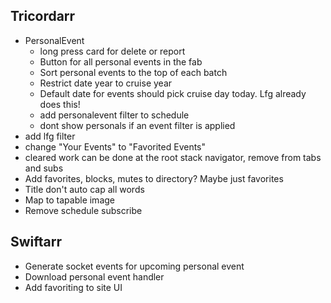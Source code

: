 Tricordarr
----------
* PersonalEvent
  * long press card for delete or report
  * Button for all personal events in the fab
  * Sort personal events to the top of each batch
  * Restrict date year to cruise year
  * Default date for events should pick cruise day today. Lfg already does this!
  * add personalevent filter to schedule
  * dont show personals if an event filter is applied
* add lfg filter
* change "Your Events" to "Favorited Events"
* cleared work can be done at the root stack navigator, remove from tabs and subs
* Add favorites, blocks, mutes to directory? Maybe just favorites
* Title don't auto cap all words
* Map to tapable image
* Remove schedule subscribe

Swiftarr
--------
* Generate socket events for upcoming personal event
* Download personal event handler
* Add favoriting to site UI
